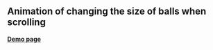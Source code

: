 ## Animation of changing the size of balls when scrolling
[**Demo page**](https://alekseevich-psk.github.io/s-85_24.12.23_bg-circles/)
